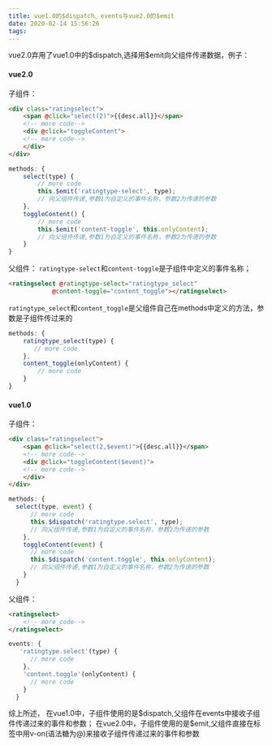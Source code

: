 ```yaml
---
title: vue1.0的$dispatch、events与vue2.0的$emit
date: 2020-02-14 15:56:26
tags:
---
```

[](#vue1.0的&#36;dispatch、events与vue2.0的&#36;emit)
vue2.0弃用了vue1.0中的$dispatch,选择用&#36;emit向父组件传递数据，例子：
#### vue2.0
子组件：
```html
<div class="ratingselect">
    <span @click="select(2)">{{desc.all}}</span>
    <!-- more code-->
    <div @click="toggleContent">
    <!-- more code-->
    </div>
</div>
```
```javascript
methods: {
    select(type) {
        // more code
        this.$emit('ratingtype-select', type);
        // 向父组件传递,参数1为自定义的事件名称，参数2为传递的参数
    },
    toggleContent() {
        // more code
        this.$emit('content-toggle', this.onlyContent);
        // 向父组件传递,参数1为自定义的事件名称，参数2为传递的参数
    }
}
```
父组件：
```ratingtype-select```和```content-toggle```是子组件中定义的事件名称；
```html
<ratingselect @ratingtype-select="ratingtype_select" 
			@content-toggle="content_toggle"></ratingselect>
```
```ratingtype_select```和```content_toggle```是父组件自己在methods中定义的方法，参数是子组件传过来的
```javascript
methods: {
	ratingtype_select(type) {
	   // more code
	},
	content_toggle(onlyContent) {
	    // more code
	}
}
```
#### vue1.0
子组件：
```html
<div class="ratingselect">
    <span @click="select(2,$event)">{{desc.all}}</span>
    <!-- more code-->
    <div @click="toggleContent($event)">
    <!-- more code-->
    </div>
</div>
```
```javascript
methods: {
  select(type, event) {
      // more code 
      this.$dispatch('ratingtype.select', type);
      // 向父组件传递,参数1为自定义的事件名称，参数2为传递的参数
    },
    toggleContent(event) {
      // more code
      this.$dispatch('content.toggle', this.onlyContent);
      // 向父组件传递,参数1为自定义的事件名称，参数2为传递的参数
    }
  }
```
父组件：
```html
<ratingselect>
	<!-- more code-->
</ratingselect>
```
```javascript
events: {
   'ratingtype.select'(type) {
      // more code
    },
    'content.toggle'(onlyContent) {
      // more code
    }
  }
```
综上所述，
在vue1.0中，子组件使用的是&#36;dispatch,父组件在events中接收子组件传递过来的事件和参数；
在vue2.0中，子组件使用的是&#36;emit,父组件直接在标签中用v-on(语法糖为@)来接收子组件传递过来的事件和参数
